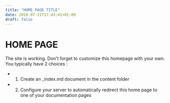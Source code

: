 ```yaml
---
title: "HOME PAGE TITLE"
date: 2018-07-21T17:43:41+01:00
draft: false
---
```


# HOME PAGE

The site is working. Don't forget to customize this homepage with your own. You typically have 2 choices :

- 1. Create an _index.md document in the content folder
- 2. Configure your server to automatically redirect this home page to one of your documentation pages
